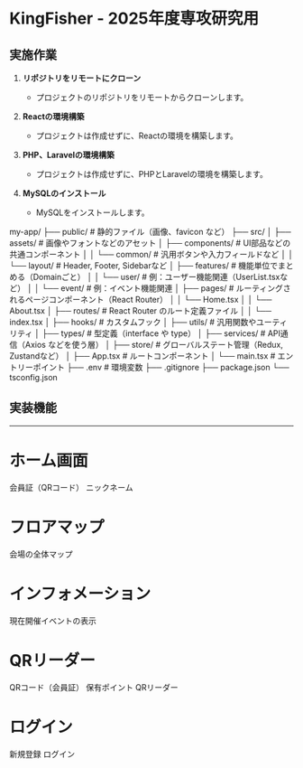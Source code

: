 # KingFisher - 2025年度専攻研究用

## 実施作業

1. **リポジトリをリモートにクローン**
   - プロジェクトのリポジトリをリモートからクローンします。

2. **Reactの環境構築**
   - プロジェクトは作成せずに、Reactの環境を構築します。

3. **PHP、Laravelの環境構築**
   - プロジェクトは作成せずに、PHPとLaravelの環境を構築します。

4. **MySQLのインストール**
   - MySQLをインストールします。



my-app/
├── public/                  # 静的ファイル（画像、favicon など）
├── src/
│   ├── assets/              # 画像やフォントなどのアセット
│   ├── components/          # UI部品などの共通コンポーネント
│   │   └── common/          # 汎用ボタンや入力フィールドなど
│   │   └── layout/          # Header, Footer, Sidebarなど
│   ├── features/            # 機能単位でまとめる（Domainごと）
│   │   └── user/            # 例：ユーザー機能関連（UserList.tsxなど）
│   │   └── event/           # 例：イベント機能関連
│   ├── pages/               # ルーティングされるページコンポーネント（React Router）
│   │   └── Home.tsx
│   │   └── About.tsx
│   ├── routes/              # React Router のルート定義ファイル
│   │   └── index.tsx
│   ├── hooks/               # カスタムフック
│   ├── utils/               # 汎用関数やユーティリティ
│   ├── types/               # 型定義（interface や type）
│   ├── services/            # API通信（Axios などを使う層）
│   ├── store/               # グローバルステート管理（Redux, Zustandなど）
│   ├── App.tsx              # ルートコンポーネント
│   └── main.tsx             # エントリーポイント
├── .env                     # 環境変数
├── .gitignore
├── package.json
└── tsconfig.json

## 実装機能
____
# ホーム画面
会員証（QRコード）
ニックネーム

# フロアマップ
会場の全体マップ

# インフォメーション
現在開催イベントの表示

# QRリーダー
QRコード（会員証）
保有ポイント
QRリーダー

# ログイン
新規登録
ログイン
